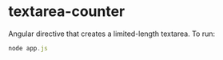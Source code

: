 # textarea-counter
Angular directive that creates a limited-length textarea.
To run:

```javascript
node app.js
```
